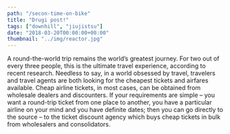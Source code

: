 ```yaml
---
path: "/secon-time-on-bike"
title: "Drugi post!"
tags: ["downhill", "jiujistsu"]
date: "2018-03-20T00:00:00+00:00"
thumbnail: "../img/reactor.jpg"
---
```


A round-the-world trip remains the world’s greatest journey. For two out of every three people, this is the ultimate travel experience, according to recent research. Needless to say, in a world obsessed by travel, travelers and travel agents are both looking for the cheapest tickets and airfares available.
Cheap airline tickets, in most cases, can be obtained from wholesale dealers and discounters.
If your requirements are simple – you want a round-trip ticket from one place to another, you have a particular airline on your mind and you have definite dates; then you can go directly to the source – to the ticket discount agency which buys cheap tickets in bulk from wholesalers and consolidators.